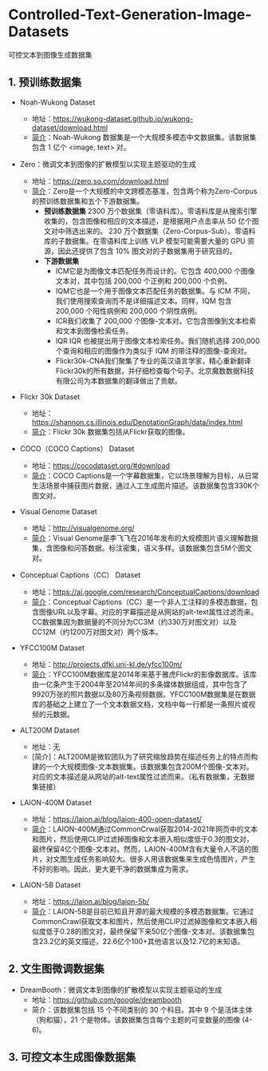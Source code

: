 # Controlled-Text-Generation-Image-Datasets
可控文本到图像生成数据集

## 1. 预训练数据集
- Noah-Wukong Dataset
  - 地址：https://wukong-dataset.github.io/wukong-dataset/download.html
  - [简介](https://wukong-dataset.github.io/wukong-dataset/index.html)：Noah-Wukong 数据集是一个大规模多模态中文数据集。该数据集包含 1 亿个 <image, text> 对。

- Zero：微调文本到图像的扩散模型以实现主题驱动的生成
  - 地址：https://zero.so.com/download.html
  - [简介](https://zero.so.com/index.html)：Zero是一个大规模的中文跨模态基准，包含两个称为Zero-Corpus的预训练数据集和五个下游数据集。
    - **预训练数据集**
     2300 万个数据集（零语料库）。零语料库是从搜索引擎收集的，包含图像和相应的文本描述，是根据用户点击率从 50 亿个图文对中筛选出来的。
     230 万个数据集（Zero-Corpus-Sub）。零语料库的子数据集。在零语料库上训练 VLP 模型可能需要大量的 GPU 资源，因此还提供了包含 10% 图文对的子数据集用于研究目的。
    - **下游数据集**
       - ICM它是为图像文本匹配任务而设计的。它包含 400,000 个图像文本对，其中包括 200,000 个正例和 200,000 个负例。
       - IQM它也是一个用于图像文本匹配任务的数据集。与 ICM 不同，我们使用搜索查询而不是详细描述文本。同样，IQM 包含 200,000 个阳性病例和 200,000 个阴性病例。
       - ICR我们收集了 200,000 个图像-文本对。它包含图像到文本检索和文本到图像检索任务。
       - IQR IQR 也被提出用于图像文本检索任务。我们随机选择 200,000 个查询和相应的图像作为类似于 IQM 的带注释的图像-查询对。
       - Flickr30k-CNA我们聚集了专业的英汉语言学家，精心重新翻译Flickr30k的所有数据，并仔细检查每个句子。北京魔数数据科技有限公司为本数据集的翻译做出了贡献。
- Flickr 30k Dataset
  - 地址：https://shannon.cs.illinois.edu/DenotationGraph/data/index.html
  - [简介](https://shannon.cs.illinois.edu/DenotationGraph/data/index.html)：Flickr 30k 数据集包括从Flickr获取的图像。

- COCO（COCO Captions） Dataset
  - 地址：https://cocodataset.org/#download
  - [简介](https://cocodataset.org/#home)：COCO Captions是一个字幕数据集，它以场景理解为目标，从日常生活场景中捕获图片数据，通过人工生成图片描述。该数据集包含330K个图文对。

- Visual Genome Dataset
  - 地址：http://visualgenome.org/
  - [简介](http://visualgenome.org/)：Visual Genome是李飞飞在2016年发布的大规模图片语义理解数据集，含图像和问答数据。标注密集，语义多样。该数据集包含5M个图文对。
    
- Conceptual Captions（CC） Dataset
  - 地址：https://ai.google.com/research/ConceptualCaptions/download
  - [简介](https://ai.google.com/research/ConceptualCaptions/download)：Conceptual Captions（CC）是一个非人工注释的多模态数据，包含图像URL以及字幕。对应的字幕描述是从网站的alt-text属性过滤而来。CC数据集因为数据量的不同分为CC3M（约330万对图文对）以及CC12M（约1200万对图文对）两个版本。

- YFCC100M Dataset
  - 地址：http://projects.dfki.uni-kl.de/yfcc100m/
  - [简介](http://projects.dfki.uni-kl.de/yfcc100m/)：YFCC100M数据库是2014年来基于雅虎Flickr的影像数据库。该库由一亿条产生于2004年至2014年间的多条媒体数据组成，其中包含了9920万张的照片数据以及80万条视频数据。YFCC100M数据集是在数据库的基础之上建立了一个文本数据文档，文档中每一行都是一条照片或视频的元数据。
 
- ALT200M Dataset
  - 地址：无
  - [简介]：ALT200M是微软团队为了研究缩放趋势在描述任务上的特点而构建的一个大规模图像-文本数据集。该数据集包含200M个图像-文本对。对应的文本描述是从网站的alt-text属性过滤而来。（私有数据集，无数据集链接）
    
- LAION-400M Dataset
  - 地址：https://laion.ai/blog/laion-400-open-dataset/
  - [简介](https://laion.ai/blog/laion-400-open-dataset/)：LAION-400M通过CommonCrwal获取2014-2021年网页中的文本和图片，然后使用CLIP过滤掉图像和文本嵌入相似度低于0.3的图文对，最终保留4亿个图像-文本对。然而，LAION-400M含有大量令人不适的图片，对文图生成任务影响较大。很多人用该数据集来生成色情图片，产生不好的影响。因此，更大更干净的数据集成为需求。

- LAION-5B Dataset
  - 地址：https://laion.ai/blog/laion-5b/
  - [简介](https://laion.ai/blog/laion-5b/)：LAION-5B是目前已知且开源的最大规模的多模态数据集。它通过CommonCrawl获取文本和图片，然后使用CLIP过滤掉图像和文本嵌入相似度低于0.28的图文对，最终保留下来50亿个图像-文本对。该数据集包含23.2亿的英文描述，22.6亿个100+其他语言以及12.7亿的未知语。



## 2. 文生图微调数据集
- DreamBooth：微调文本到图像的扩散模型以实现主题驱动的生成
  - 地址：https://github.com/google/dreambooth
  - 简介：该数据集包括 15 个不同类别的 30 个科目。其中 9 个是活体主体（狗和猫），21 个是物体。该数据集包含每个主题的可变数量的图像 (4-6)。
## 3. 可控文本生成图像数据集
